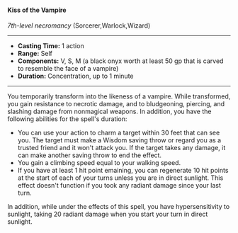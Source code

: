 #### Kiss of the Vampire
*7th-level necromancy* (Sorcerer,Warlock,Wizard)
___
- **Casting Time:** 1 action
- **Range:** Self
- **Components:** V, S, M (a black onyx worth at least 50 gp that is carved to resemble the face of a vampire)
- **Duration:** Concentration, up to 1 minute
---
You temporarily transform into the likeness of a vampire. While transformed, you gain resistance to necrotic damage, and to bludgeoning, piercing, and slashing damage from nonmagical weapons. In addition, you have the following abilities for the spell's duration:

* You can use your action to charm a target within 30 feet that can see you. The target must make a Wisdom saving throw or regard you as a trusted friend and it won't attack you. If the target takes any damage, it can make another saving throw to end the effect.
* You gain a climbing speed equal to your walking speed.
* If you have at least 1 hit point emaining, you can regenerate 10 hit points at the start of each of your turns unless you are in direct sunlight. This effect doesn't function if you took any radiant damage since your last turn.

In addition, while under the effects of this spell, you have hypersensitivity to sunlight, taking 20 radiant damage when you start your turn in direct sunlight.
